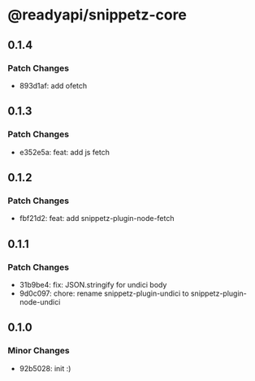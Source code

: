 # @readyapi/snippetz-core

## 0.1.4

### Patch Changes

- 893d1af: add ofetch

## 0.1.3

### Patch Changes

- e352e5a: feat: add js fetch

## 0.1.2

### Patch Changes

- fbf21d2: feat: add snippetz-plugin-node-fetch

## 0.1.1

### Patch Changes

- 31b9be4: fix: JSON.stringify for undici body
- 9d0c097: chore: rename snippetz-plugin-undici to snippetz-plugin-node-undici

## 0.1.0

### Minor Changes

- 92b5028: init :)
